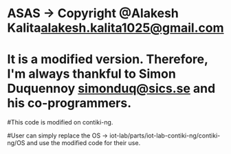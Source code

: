 # ASAS -> Copyright @Alakesh Kalita<alakesh.kalita1025@gmail.com>

# It is a modified version. Therefore, I'm always thankful to Simon Duquennoy <simonduq@sics.se> and his co-programmers.

#This code is modified on contiki-ng.

#User can simply replace the OS -> iot-lab/parts/iot-lab-contiki-ng/contiki-ng/OS and use the modified code for their use.
